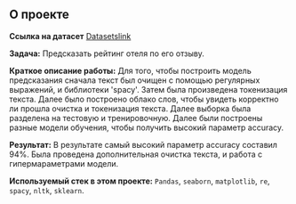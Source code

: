 ## О проекте

**Ссылка на датасет** [Datasetslink](https://www.kaggle.com/datasets/andrewmvd/trip-advisor-hotel-reviews)

**Задача:** Предсказать рейтинг отеля по его отзыву. 

**Краткое описание работы:** Для того, чтобы построить модель предсказания сначала текст был очищен с помощью регулярных выражений, и библиотеки 'spacy'. Затем была произведена токенизация текста. Далее было построено облако слов, чтобы увидеть корректно ли прошла очистка и токенизация текста. Далее выборка была разделена на тестовую и тренировочную. Далее были построены разные модели обучения, чтобы получить высокий параметр accuracy. 

**Результат:** В результате самый высокий параметр accuracy составил 94%. Была проведена дополнительная очистка текста, и работа с гипермараметрами модели. 

**Используемый стек в этом проекте:** `Pandas`, `seaborn`, `matplotlib`, `re`, `spacy`, `nltk`, `sklearn`.
